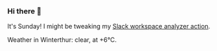 ### Hi there :wave:

It's Sunday! I might be tweaking my [Slack workspace analyzer action](https://github.com/bewuethr/slack-analyzer).

Weather in Winterthur: clear, at +6°C.
